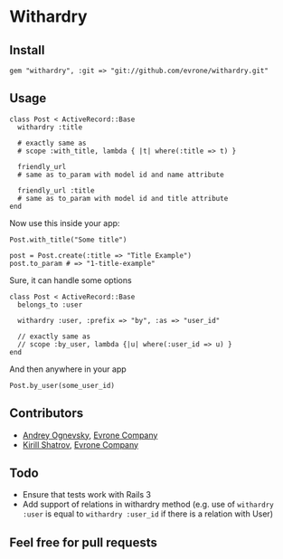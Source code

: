 # Withardry

## Install

    gem "withardry", :git => "git://github.com/evrone/withardry.git"

## Usage

    class Post < ActiveRecord::Base      
      withardry :title
      
      # exactly same as
      # scope :with_title, lambda { |t| where(:title => t) }
      
      friendly_url
      # same as to_param with model id and name attribute
      
      friendly_url :title
      # same as to_param with model id and title attribute
    end
    
Now use this inside your app:

    Post.with_title("Some title")
    
    post = Post.create(:title => "Title Example")
    post.to_param # => "1-title-example"

Sure, it can handle some options

    class Post < ActiveRecord::Base
      belongs_to :user
      
      withardry :user, :prefix => "by", :as => "user_id"
      
      // exactly same as
      // scope :by_user, lambda {|u| where(:user_id => u) }
    end

And then anywhere in your app

    Post.by_user(some_user_id)

## Contributors 

- [Andrey Ognevsky](https://github.com/ognevsky), [Evrone Company](https://github.com/evrone)
- [Kirill Shatrov](https://github.com/kirs/), [Evrone Company](https://github.com/evrone)

## Todo

- Ensure that tests work with Rails 3
- Add support of relations in withardry method (e.g. use of `withardry :user` is equal to `withardry :user_id` if there is a relation with User)

## Feel free for pull requests